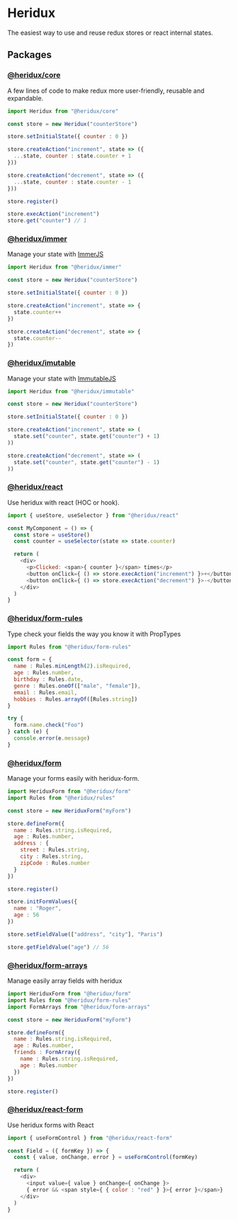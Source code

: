 # Heridux

The easiest way to use and reuse redux stores or react internal states.

## Packages

### [@heridux/core](packages/heridux)
A few lines of code to make redux more user-friendly, reusable and expandable.

```javascript
import Heridux from "@heridux/core"

const store = new Heridux("counterStore")

store.setInitialState({ counter : 0 })

store.createAction("increment", state => ({
  ...state, counter : state.counter + 1
}))

store.createAction("decrement", state => ({
  ...state, counter : state.counter - 1
}))

store.register()

store.execAction("increment")
store.get("counter") // 1
```

### [@heridux/immer](packages/heridux-immer)
Manage your state with [ImmerJS](https://immerjs.github.io/immer)

```javascript
import Heridux from "@heridux/immer"

const store = new Heridux("counterStore")

store.setInitialState({ counter : 0 })

store.createAction("increment", state => {
  state.counter++
})

store.createAction("decrement", state => {
  state.counter--
})
```

### [@heridux/imutable](packages/heridux-imutable)
Manage your state with [ImmutableJS](https://immutable-js.github.io/immutable-js/)

```javascript
import Heridux from "@heridux/immutable"

const store = new Heridux("counterStore")

store.setInitialState({ counter : 0 })

store.createAction("increment", state => (
  state.set("counter", state.get("counter") + 1)
))

store.createAction("decrement", state => (
  state.set("counter", state.get("counter") - 1)
))
```

### [@heridux/react](packages/react-heridux)
Use heridux with react (HOC or hook).

```javascript
import { useStore, useSelector } from "@heridux/react"

const MyComponent = () => {
  const store = useStore()
  const counter = useSelector(state => state.counter)

  return (
    <div>
      <p>Clicked: <span>{ counter }</span> times</p>
      <button onClick={ () => store.execAction("increment") }>+</button>
      <button onClick={ () => store.execAction("decrement") }>-</button>
    </div>
  )
}
```

### [@heridux/form-rules](packages/heridux-form-rules)
Type check your fields the way you know it with PropTypes

```javascript
import Rules from "@heridux/form-rules"

const form = {
  name : Rules.minLength(2).isRequired,
  age : Rules.number,
  birthday : Rules.date,
  genre : Rules.oneOf(["male", "female"]),
  email : Rules.email,
  hobbies : Rules.arrayOf([Rules.string])
}

try {
  form.name.check("Foo")
} catch (e) {
  console.error(e.message)
}
```

### [@heridux/form](packages/heridux-form)
Manage your forms easily with heridux-form.

```javascript
import HeriduxForm from "@heridux/form"
import Rules from "@heridux/rules"

const store = new HeriduxForm("myForm")

store.defineForm({
  name : Rules.string.isRequired,
  age : Rules.number,
  address : {
    street : Rules.string,
    city : Rules.string,
    zipCode : Rules.number
  }
})

store.register()

store.initFormValues({
  name : "Roger",
  age : 56
})

store.setFieldValue(["address", "city"], "Paris")

store.getFieldValue("age") // 56
```

### [@heridux/form-arrays](packages/heridux-form-arrays)
Manage easily array fields with heridux

```javascript
import HeriduxForm from "@heridux/form"
import Rules from "@heridux/form-rules"
import FormArrays from "@heridux/form-arrays"

const store = new HeriduxForm("myForm")

store.defineForm({
  name : Rules.string.isRequired,
  age : Rules.number,
  friends : FormArray({
    name : Rules.string.isRequired,
    age : Rules.number
  })
})

store.register()
```

### [@heridux/react-form](packages/react-heridux-form)
Use heridux forms with React

```javascript
import { useFormControl } from "@heridux/react-form"

const Field = ({ formKey }) => {
  const { value, onChange, error } = useFormControl(formKey)

  return (
    <div>
      <input value={ value } onChange={ onChange }>
      { error && <span style={ { color : "red" } }>{ error }</span>}
    </div>
  )
}
```
